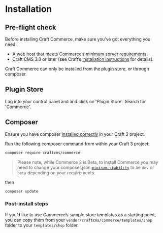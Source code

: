 # Installation

## Pre-flight check

Before installing Craft Commerce, make sure you’ve got everything you need:

* A web host that meets Commerce’s [minimum server requirements](https://github.com/craftcms/commerce-docs/blob/v2/en/server-requirements.md).
* Craft CMS 3.0 or later (see Craft’s [installation instructions](https://docs.craftcms.com/v3/installation.html) for details).

Craft Commerce can only be installed from the plugin store, or through composer.

## Plugin Store

Log into your control panel and and click on 'Plugin Store'. Search for 'Commerce'.

## Composer

Ensure you have composer [installed correctly](https://docs.craftcms.com/v3/installation.html#downloading-with-composer) in your Craft 3 project.

Run the following composer command from within your Craft 3 project:

```bash
composer require craftcms/commerce 
``` 

> Please note, while Commerce 2 is Beta, to install Commerce you may need to change your composer.json [`mininum-stability`](https://getcomposer.org/doc/04-schema.md#minimum-stability) to be `dev` or `beta` depending on your requirements. 

then

```bash
composer update
``` 

### Post-install steps

If you’d like to use Commerce’s sample store templates as a starting point, you can copy them from your `vendor/craftcms/commerce/templates/shop` folder to your `templates/shop` folder. 